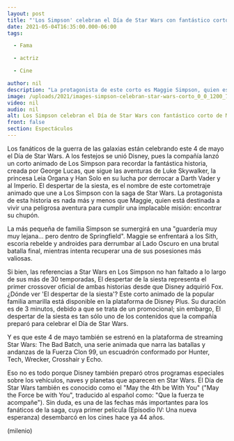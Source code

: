 ```yaml
---
layout: post
title: "'Los Simpson' celebran el Día de Star Wars con fantástico corto de Maggie"
date: 2021-05-04T16:35:00.000-06:00
tags:

  - Fama

  - actriz

  - Cine

author: nil
description: "La protagonista de este corto es Maggie Simpson, quien está destinada a vivir una peligrosa aventura; aquí te decimos todo lo que debes saber de esta nueva historia. "
image: /uploads/2021/images-simpson-celebran-star-wars-corto_0_0_1200_747.jpg
video: nil
audio: nil
alt: Los Simpson celebran el Día de Star Wars con fantástico corto de Maggie
front: false
section: Espectáculos
---
```


Los fanáticos de la guerra de las galaxias están celebrando este 4 de mayo el Día de Star Wars. A los festejos se unió Disney, pues la compañía lanzó un corto animado de Los Simpson para recordar la fantástica historia, creada por George Lucas, que sigue las aventuras de Luke Skywalker, la princesa Leia Organa y Han Solo en su lucha por derrocar a Darth Vader y al Imperio.  El despertar de la siesta, es el nombre de este cortometraje animado que une a Los Simpson con la saga de Star Wars. La protagonista de esta historia es nada más y menos que Maggie, quien está destinada a vivir una peligrosa aventura para cumplir una implacable misión: encontrar su chupón.

La más pequeña de familia Simpson se sumergirá en una "guardería muy muy lejana... pero dentro de Springfield". Maggie se enfrentará a los Sith, escoria rebelde y androides para derrumbar al Lado Oscuro en una brutal batalla final, mientras intenta recuperar una de sus posesiones más valiosas.

Si bien, las referencias a Star Wars en Los Simpson no han faltado a lo largo de sus más de 30 temporadas, El despertar de la siesta representa el primer crossover oficial de ambas historias desde que Disney adquirió Fox.  ¿Dónde ver 'El despertar de la siesta'? Este corto animado de la popular familia amarilla está disponible en la plataforma de Disney Plus. Su duración es de 3 minutos, debido a que se trata de un promocional; sin embargo, El despertar de la siesta es tan sólo uno de los contenidos que la compañía preparó para celebrar el Día de Star Wars.

Y es que este 4 de mayo también se estrenó en la plataforma de streaming Star Wars: The Bad Batch, una serie animada que narra las batallas y andanzas de la Fuerza Clon 99, un escuadrón conformado por Hunter, Tech, Wrecker, Crosshair y Echo.

Eso no es todo porque Disney también preparó otros programas especiales sobre los vehículos, naves y planetas que aparecen en Star Wars. El Día de Star Wars también es conocido como el "May the 4th be With You" ("May the Force be with You", traducido al español como: "Que la fuerza te acompañe"). Sin duda, es una de las fechas más importantes para los fanáticos de la saga, cuya primer película (Episodio IV: Una nueva esperanza) desembarcó en los cines hace ya 44 años.

(milenio)